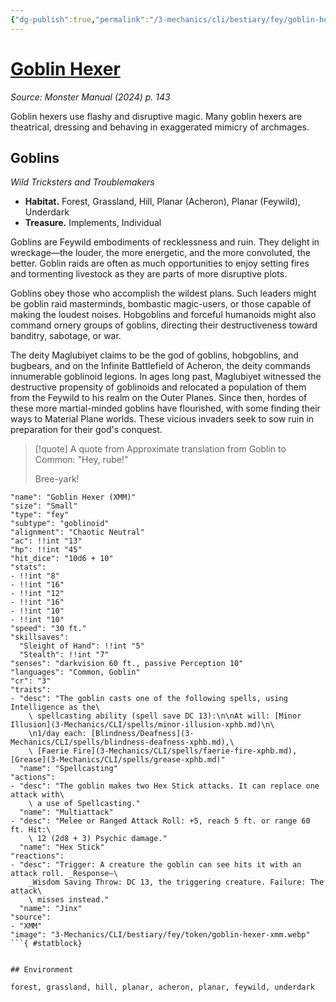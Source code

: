 ```yaml
---
{"dg-publish":true,"permalink":"/3-mechanics/cli/bestiary/fey/goblin-hexer-xmm/","tags":["ttrpg-cli/compendium/src/5e/xmm","ttrpg-cli/monster/cr/3","ttrpg-cli/monster/environment/acheron","ttrpg-cli/monster/environment/feywild","ttrpg-cli/monster/environment/forest","ttrpg-cli/monster/environment/grassland","ttrpg-cli/monster/environment/hill","ttrpg-cli/monster/environment/planar","ttrpg-cli/monster/environment/underdark","ttrpg-cli/monster/size/small","ttrpg-cli/monster/type/fey/goblinoid"],"noteIcon":""}
---
```


# [Goblin Hexer](3-Mechanics\CLI\bestiary\fey/goblin-hexer-xmm.md)
*Source: Monster Manual (2024) p. 143*  

Goblin hexers use flashy and disruptive magic. Many goblin hexers are theatrical, dressing and behaving in exaggerated mimicry of archmages.

## Goblins

*Wild Tricksters and Troublemakers*

- **Habitat.** Forest, Grassland, Hill, Planar (Acheron), Planar (Feywild), Underdark  
- **Treasure.** Implements, Individual  

Goblins are Feywild embodiments of recklessness and ruin. They delight in wreckage—the louder, the more energetic, and the more convoluted, the better. Goblin raids are often as much opportunities to enjoy setting fires and tormenting livestock as they are parts of more disruptive plots.

Goblins obey those who accomplish the wildest plans. Such leaders might be goblin raid masterminds, bombastic magic-users, or those capable of making the loudest noises. Hobgoblins and forceful humanoids might also command ornery groups of goblins, directing their destructiveness toward banditry, sabotage, or war.

The deity Maglubiyet claims to be the god of goblins, hobgoblins, and bugbears, and on the Infinite Battlefield of Acheron, the deity commands innumerable goblinoid legions. In ages long past, Maglubiyet witnessed the destructive propensity of goblinoids and relocated a population of them from the Feywild to his realm on the Outer Planes. Since then, hordes of these more martial-minded goblins have flourished, with some finding their ways to Material Plane worlds. These vicious invaders seek to sow ruin in preparation for their god's conquest.

> [!quote] A quote from Approximate translation from Goblin to Common: "Hey, rube!"  
> 
> Bree-yark!


```statblock
"name": "Goblin Hexer (XMM)"
"size": "Small"
"type": "fey"
"subtype": "goblinoid"
"alignment": "Chaotic Neutral"
"ac": !!int "13"
"hp": !!int "45"
"hit_dice": "10d6 + 10"
"stats":
- !!int "8"
- !!int "16"
- !!int "12"
- !!int "16"
- !!int "10"
- !!int "10"
"speed": "30 ft."
"skillsaves":
  "Sleight of Hand": !!int "5"
  "Stealth": !!int "7"
"senses": "darkvision 60 ft., passive Perception 10"
"languages": "Common, Goblin"
"cr": "3"
"traits":
- "desc": "The goblin casts one of the following spells, using Intelligence as the\
    \ spellcasting ability (spell save DC 13):\n\nAt will: [Minor Illusion](3-Mechanics/CLI/spells/minor-illusion-xphb.md)\n\
    \n1/day each: [Blindness/Deafness](3-Mechanics/CLI/spells/blindness-deafness-xphb.md),\
    \ [Faerie Fire](3-Mechanics/CLI/spells/faerie-fire-xphb.md), [Grease](3-Mechanics/CLI/spells/grease-xphb.md)"
  "name": "Spellcasting"
"actions":
- "desc": "The goblin makes two Hex Stick attacks. It can replace one attack with\
    \ a use of Spellcasting."
  "name": "Multiattack"
- "desc": "Melee or Ranged Attack Roll: +5, reach 5 ft. or range 60 ft. Hit:\
    \ 12 (2d8 + 3) Psychic damage."
  "name": "Hex Stick"
"reactions":
- "desc": "Trigger: A creature the goblin can see hits it with an attack roll. _Response—\
    _Wisdom Saving Throw: DC 13, the triggering creature. Failure: The attack\
    \ misses instead."
  "name": "Jinx"
"source":
- "XMM"
"image": "3-Mechanics/CLI/bestiary/fey/token/goblin-hexer-xmm.webp"
```{ #statblock}


## Environment

forest, grassland, hill, planar, acheron, planar, feywild, underdark